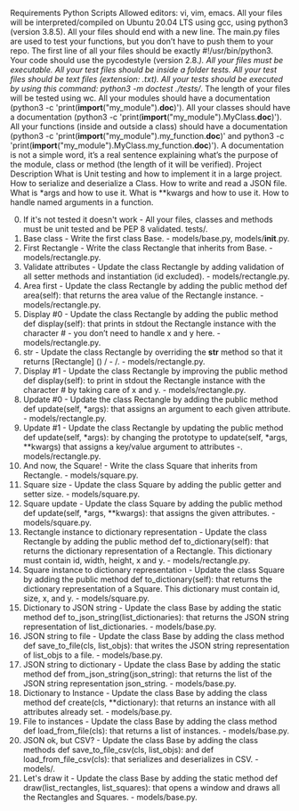 Requirements
Python Scripts
Allowed editors: vi, vim, emacs.
All your files will be interpreted/compiled on Ubuntu 20.04 LTS using gcc, using python3 (version 3.8.5).
All your files should end with a new line.
The main.py files are used to test your functions, but you don’t have to push them to your repo.
The first line of all your files should be exactly #!/usr/bin/python3.
Your code should use the pycodestyle (version 2.8.*).
All your files must be executable.
All your test files should be inside a folder tests.
All your test files should be text files (extension: .txt).
All your tests should be executed by using this command: python3 -m doctest ./tests/*.
The length of your files will be tested using wc.
All your modules should have a documentation (python3 -c 'print(__import__("my_module").__doc__)').
All your classes should have a documentation (python3 -c 'print(__import__("my_module").MyClass.__doc__)').
All your functions (inside and outside a class) should have a documentation (python3 -c 'print(__import__("my_module").my_function.__doc__)' and python3 -c 'print(__import__("my_module").MyClass.my_function.__doc__)').
A documentation is not a simple word, it’s a real sentence explaining what’s the purpose of the module, class or method (the length of it will be verified).
Project Description
What is Unit testing and how to implement it in a large project. How to serialize and deserialize a Class. How to write and read a JSON file. What is *args and how to use it. What is **kwargs and how to use it. How to handle named arguments in a function.

0. If it's not tested it doesn't work - All your files, classes and methods must be unit tested and be PEP 8 validated. tests/.
1. Base class - Write the first class Base. - models/base.py, models/__init__.py.
2. First Rectangle - Write the class Rectangle that inherits from Base. - models/rectangle.py.
3. Validate attributes - Update the class Rectangle by adding validation of all setter methods and instantiation (id excluded). - models/rectangle.py.
4. Area first - Update the class Rectangle by adding the public method def area(self): that returns the area value of the Rectangle instance. - models/rectangle.py.
5. Display #0 - Update the class Rectangle by adding the public method def display(self): that prints in stdout the Rectangle instance with the character # - you don’t need to handle x and y here. - models/rectangle.py.
6. str - Update the class Rectangle by overriding the __str__ method so that it returns [Rectangle] (<id>) <x>/<y> - <width>/<height>. - models/rectangle.py.
7. Display #1 - Update the class Rectangle by improving the public method def display(self): to print in stdout the Rectangle instance with the character # by taking care of x and y. - models/rectangle.py.
8. Update #0 - Update the class Rectangle by adding the public method def update(self, *args): that assigns an argument to each given attribute. - models/rectangle.py.
9. Update #1 - Update the class Rectangle by updating the public method def update(self, *args): by changing the prototype to update(self, *args, **kwargs) that assigns a key/value argument to attributes -. models/rectangle.py.
10. And now, the Square! - Write the class Square that inherits from Rectangle. - models/square.py.
11. Square size - Update the class Square by adding the public getter and setter size. - models/square.py.
12. Square update - Update the class Square by adding the public method def update(self, *args, **kwargs): that assigns the given attributes. - models/square.py.
13. Rectangle instance to dictionary representation - Update the class Rectangle by adding the public method def to_dictionary(self): that returns the dictionary representation of a Rectangle. This dictionary must contain id, width, height, x and y. - models/rectangle.py.
14. Square instance to dictionary representation - Update the class Square by adding the public method def to_dictionary(self): that returns the dictionary representation of a Square. This dictionary must contain id, size, x, and y. - models/square.py.
15. Dictionary to JSON string - Update the class Base by adding the static method def to_json_string(list_dictionaries): that returns the JSON string representation of list_dictionaries. - models/base.py.
16. JSON string to file - Update the class Base by adding the class method def save_to_file(cls, list_objs): that writes the JSON string representation of list_objs to a file. - models/base.py.
17. JSON string to dictionary - Update the class Base by adding the static method def from_json_string(json_string): that returns the list of the JSON string representation json_string. - models/base.py.
18. Dictionary to Instance - Update the class Base by adding the class method def create(cls, **dictionary): that returns an instance with all attributes already set. - models/base.py.
19. File to instances - Update the class Base by adding the class method def load_from_file(cls): that returns a list of instances. - models/base.py.
20. JSON ok, but CSV? - Update the class Base by adding the class methods def save_to_file_csv(cls, list_objs): and def load_from_file_csv(cls): that serializes and deserializes in CSV. - models/.
21. Let's draw it - Update the class Base by adding the static method def draw(list_rectangles, list_squares): that opens a window and draws all the Rectangles and Squares. - models/base.py.

